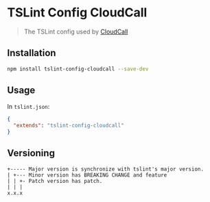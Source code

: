 # TSLint Config CloudCall
> The TSLint config used by [CloudCall](https://cloudcall.com)

## Installation
```sh
npm install tslint-config-cloudcall --save-dev
```

## Usage

In `tslint.json`:

```json
{
  "extends": "tslint-config-cloudcall"
}
```

## Versioning

```
+----- Major version is synchronize with tslint's major version.
| +--- Minor version has BREAKING CHANGE and feature
| | +- Patch version has patch.
| | |
x.x.x
```

